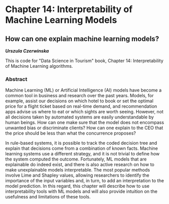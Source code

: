 # Chapter 14: Interpretability of Machine Learning Models

## How can one explain machine learning models?

***Urszula Czerwinska***

This is code for "Data Science in Tourism" book, Chapter 14: Interpretability of Machine Learning algorithms.

### Abstract

Machine Learning (ML) or Artificial Intelligence (AI) models have become a common tool in business and research over the past years. Models, for example, assist our decisions on which hotel to book or set the optimal price for a flight ticket based on real-time demand, and recommendation apps advise us where to eat or which sights are worth seeing. However, not all decisions taken by automated systems are easily understandable by human beings. How can one make sure that the model does not encompass unwanted bias or discriminate clients? How can one explain to the CEO that the price should be less than what the concurrence proposes?

In rule-based systems, it is possible to track the coded decision tree and explain that decisions come from a combination of known facts. Machine learning systems use a different strategy, and it is not trivial to define how the system computed the outcome. Fortunately, ML models that are explainable do indeed exist, and there is also active research on how to make unexplainable models interpretable. The most popular methods involve Lime and Shapley values, allowing researchers to identify the importance of the input variables and, in turn, to add an interpretation to the model prediction. In this regard, this chapter will describe how to use interpretability tools with ML models and will also provide intuition on the usefulness and limitations of these tools.

